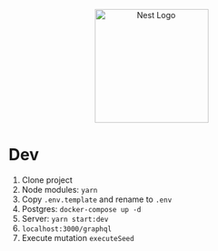 <p align="center">
  <a href="http://nestjs.com/" target="blank"><img src="https://nestjs.com/img/logo-small.svg" width="200" alt="Nest Logo" /></a>
</p>

# Dev

1. Clone project
2. Node modules: ```yarn```
3. Copy ```.env.template``` and rename to ```.env```
4. Postgres: ```docker-compose up -d```
5. Server: ```yarn start:dev```
6. ```localhost:3000/graphql```
7. Execute mutation ```executeSeed```